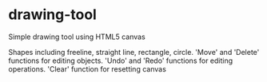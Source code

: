 # drawing-tool
Simple drawing tool using HTML5 canvas

Shapes including freeline, straight line, rectangle, circle.
'Move' and 'Delete' functions for editing objects.
'Undo' and 'Redo' functions for editing operations.
'Clear' function for resetting canvas
